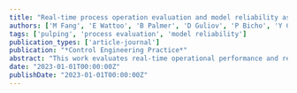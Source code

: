 ```yaml
---
title: "Real-time process operation evaluation and model reliability assessment for chemithermomechanical pulping process"
authors: ['M Fang', 'E Wattoo', 'B Palmer', 'D Guliov', 'P Bicho', 'Y Cao', 'VK Pediredla']
tags: ['pulping', 'process evaluation', 'model reliability']
publication_types: ['article-journal']
publication: "*Control Engineering Practice*"
abstract: "This work evaluates real-time operational performance and reliability of models used in chemithermomechanical pulping, identifying critical uncertainties and improvements."
date: "2023-01-01T00:00:00Z"
publishDate: "2023-01-01T00:00:00Z"
---
```

